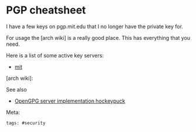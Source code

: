 # PGP cheatsheet

I have a few keys on pgp.mit.edu that I no longer have the private key for.

For usage the [arch wiki] is a really good place. This has everything that you need.

Here is a list of some active key servers:

- [mit](http://pgp.mit.edu/)

[arch wiki]:

See also

- [OpenGPG server implementation hockeypuck](https://github.com/hockeypuck/hockeypuck)

Meta:

    tags: #security
